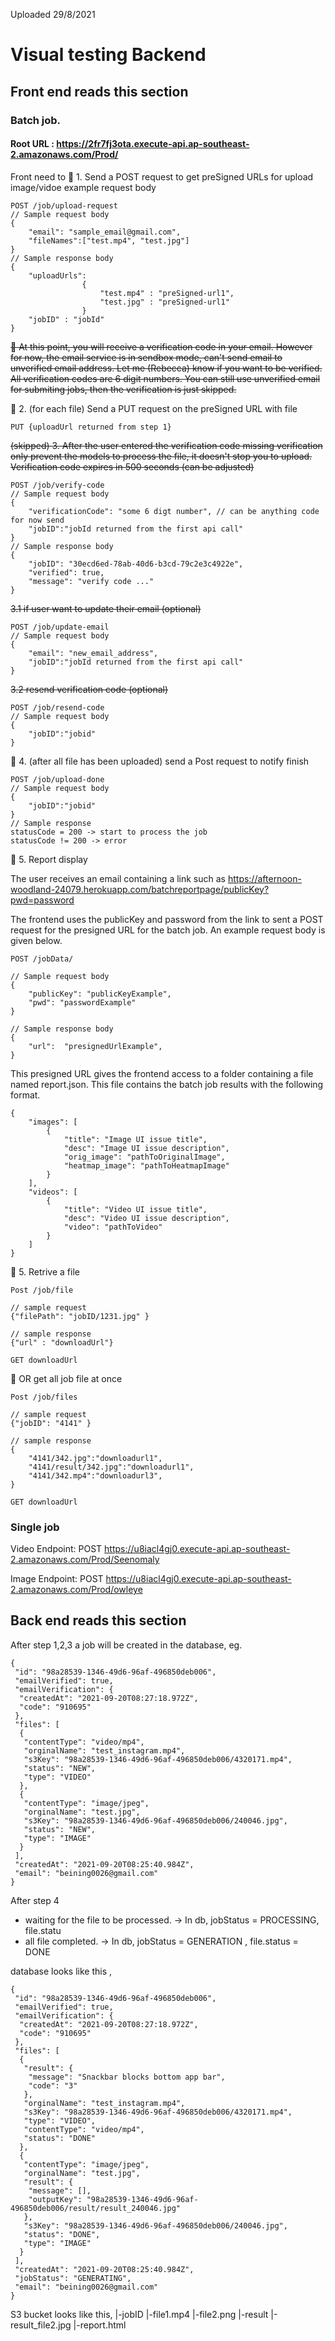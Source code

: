 Uploaded 29/8/2021

# Visual testing Backend

## Front end reads this section

### Batch job.

#### Root URL : https://2fr7fj3ota.execute-api.ap-southeast-2.amazonaws.com/Prod/

Front need to
🔵 1. Send a POST request to get preSigned URLs for upload image/vidoe
example request body
```
POST /job/upload-request
// Sample request body
{
    "email": "sample_email@gmail.com",
    "fileNames":["test.mp4", "test.jpg"]
}
// Sample response body 
{
    "uploadUrls":
                { 
                    "test.mp4" : "preSigned-url1",
                    "test.jpg" : "preSigned-url1"
                }
    "jobID" : "jobId"
}
```
~~📧 At this point, you will receive a verification code in your email. However for now, the email service is in sendbox mode, can't send email to unverified email address. Let me (Rebecca) know if you want to be verified.  All verification codes are 6 digit numbers. You can still use unverified email for submiting jobs, then the verification is just skipped.~~


🔵 2. (for each file) Send a PUT request on the preSigned URL with file
```
PUT {uploadUrl returned from step 1}
```


~~(skipped) 3. After the user entered the verification code 
missing verification only prevent the models to process the file, it doesn't stop you to upload. Verification code expires in 500 seconds (can be adjusted)~~
```
POST /job/verify-code
// Sample request body
{
    "verificationCode": "some 6 digt number", // can be anything code for now send 
    "jobID":"jobId returned from the first api call"
}
// Sample response body 
{
    "jobID": "30ecd6ed-78ab-40d6-b3cd-79c2e3c4922e",
    "verified": true,
    "message": "verify code ..."
}
```

~~3.1 if user want to update their email (optional)~~
```
POST /job/update-email
// Sample request body
{
    "email": "new_email_address",
    "jobID":"jobId returned from the first api call"
}
```

~~3.2 resend verification code (optional)~~
```
POST /job/resend-code
// Sample request body
{
    "jobID":"jobid"
}
```
🔵 4. (after all file has been uploaded) send a Post request to notify finish 
```
POST /job/upload-done
// Sample request body
{
    "jobID":"jobid"
}
// Sample response 
statusCode = 200 -> start to process the job
statusCode != 200 -> error
```

🔵 5. Report display 

The user receives an email containing a link such as
https://afternoon-woodland-24079.herokuapp.com/batchreportpage/publicKey?pwd=password

The frontend uses the publicKey and password from the link to sent a POST request for
the presigned URL for the batch job. An example request body is given below.

```
POST /jobData/

// Sample request body
{
    "publicKey": "publicKeyExample",
    "pwd": "passwordExample"
}

// Sample response body
{
    "url":  "presignedUrlExample",
}
```

This presigned URL gives the frontend access to a folder containing a file named report.json. This file contains the batch job results with the following format.

```
{
    "images": [
        {
            "title": "Image UI issue title",
            "desc": "Image UI issue description",
            "orig_image": "pathToOriginalImage",
            "heatmap_image": "pathToHeatmapImage"
        }
    ],
    "videos": [
        {
            "title": "Video UI issue title",
            "desc": "Video UI issue description",
            "video": "pathToVideo"
        }
    ]
}
```
🔵 5. Retrive a file 

```
Post /job/file

// sample request 
{"filePath": "jobID/1231.jpg" }

// sample response 
{"url" : "downloadUrl"}
```
```
GET downloadUrl
```

🔵 OR  get all job file at once  

```
Post /job/files

// sample request 
{"jobID": "4141" }

// sample response 
{
    "4141/342.jpg":"downloadurl1",
    "4141/result/342.jpg":"downloadurl1",
    "4141/342.mp4":"downloadurl3",
}
```
```
GET downloadUrl
```


### Single job

Video Endpoint: POST https://u8iacl4gj0.execute-api.ap-southeast-2.amazonaws.com/Prod/Seenomaly

Image Endpoint: POST https://u8iacl4gj0.execute-api.ap-southeast-2.amazonaws.com/Prod/owleye

## Back end reads this section

After step 1,2,3 a job will be created in the database, eg.

```
{
 "id": "98a28539-1346-49d6-96af-496850deb006",
 "emailVerified": true,
 "emailVerification": {
  "createdAt": "2021-09-20T08:27:18.972Z",
  "code": "910695"
 },
 "files": [
  {
   "contentType": "video/mp4",
   "orginalName": "test_instagram.mp4",
   "s3Key": "98a28539-1346-49d6-96af-496850deb006/4320171.mp4",
   "status": "NEW",
   "type": "VIDEO"
  },
  {
   "contentType": "image/jpeg",
   "orginalName": "test.jpg",
   "s3Key": "98a28539-1346-49d6-96af-496850deb006/240046.jpg",
   "status": "NEW",
   "type": "IMAGE"
  }
 ],
 "createdAt": "2021-09-20T08:25:40.984Z",
 "email": "beining0026@gmail.com"
}

```

After step 4

- waiting for the file to be processed. -> In db, jobStatus = PROCESSING, file.statu
- all file completed. -> In db, jobStatus = GENERATION , file.status = DONE

database looks like this ,

```
{
 "id": "98a28539-1346-49d6-96af-496850deb006",
 "emailVerified": true,
 "emailVerification": {
  "createdAt": "2021-09-20T08:27:18.972Z",
  "code": "910695"
 },
 "files": [
  {
   "result": {
    "message": "Snackbar blocks bottom app bar",
    "code": "3"
   },
   "orginalName": "test_instagram.mp4",
   "s3Key": "98a28539-1346-49d6-96af-496850deb006/4320171.mp4",
   "type": "VIDEO",
   "contentType": "video/mp4",
   "status": "DONE"
  },
  {
   "contentType": "image/jpeg",
   "orginalName": "test.jpg",
   "result": {
    "message": [],
    "outputKey": "98a28539-1346-49d6-96af-496850deb006/result/result_240046.jpg"
   },
   "s3Key": "98a28539-1346-49d6-96af-496850deb006/240046.jpg",
   "status": "DONE",
   "type": "IMAGE"
  }
 ],
 "createdAt": "2021-09-20T08:25:40.984Z",
 "jobStatus": "GENERATING",
 "email": "beining0026@gmail.com"
}
```

S3 bucket looks like this,
|-jobID
|-file1.mp4
|-file2.png
|-result
|-result_file2.jpg
|-report.html
